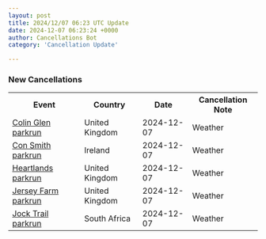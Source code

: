 ```yaml
---
layout: post
title: 2024/12/07 06:23 UTC Update
date: 2024-12-07 06:23:24 +0000
author: Cancellations Bot
category: 'Cancellation Update'

---
```


<h3>New Cancellations</h3>
<div class='hscrollable'>
<table style='width: 100%'>
    <tr>
        <th>Event</th>
        <th>Country</th>
        <th>Date</th>
        <th>Cancellation Note</th>
    </tr>
    <tr>
        <td><a href="https://www.parkrun.org.uk/colinglen">Colin Glen parkrun</a></td>
        <td>United Kingdom</td>
        <td>2024-12-07</td>
        <td>Weather</td>
    </tr>
    <tr>
        <td><a href="https://www.parkrun.ie/consmith">Con Smith parkrun</a></td>
        <td>Ireland</td>
        <td>2024-12-07</td>
        <td>Weather</td>
    </tr>
    <tr>
        <td><a href="https://www.parkrun.org.uk/heartlands">Heartlands parkrun</a></td>
        <td>United Kingdom</td>
        <td>2024-12-07</td>
        <td>Weather</td>
    </tr>
    <tr>
        <td><a href="https://www.parkrun.org.uk/jerseyfarm">Jersey Farm parkrun</a></td>
        <td>United Kingdom</td>
        <td>2024-12-07</td>
        <td>Weather</td>
    </tr>
    <tr>
        <td><a href="https://www.parkrun.co.za/jocktrail">Jock Trail parkrun</a></td>
        <td>South Africa</td>
        <td>2024-12-07</td>
        <td>Weather</td>
    </tr>
</table>
</div>

